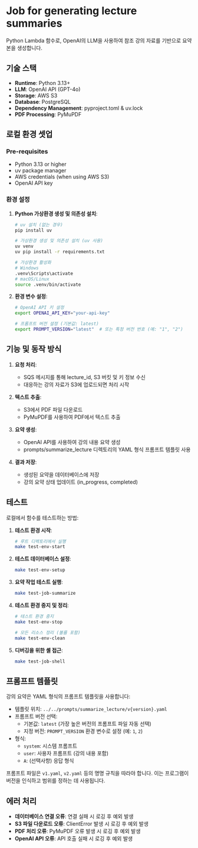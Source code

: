 # Job for generating lecture summaries

Python Lambda 함수로, OpenAI의 LLM을 사용하여 참조 강의 자료를 기반으로 요약본을 생성합니다.

## 기술 스택

- **Runtime**: Python 3.13+
- **LLM**: OpenAI API (GPT-4o)
- **Storage**: AWS S3
- **Database**: PostgreSQL
- **Dependency Management**: pyproject.toml & uv.lock
- **PDF Processing**: PyMuPDF

## 로컬 환경 셋업

### Pre-requisites

- Python 3.13 or higher
- uv package manager
- AWS credentials (when using AWS S3)
- OpenAI API key

### 환경 설정

1. **Python 가상환경 생성 및 의존성 설치**:
   ```bash
   # uv 설치 (없는 경우)
   pip install uv
   
   # 가상환경 생성 및 의존성 설치 (uv 사용)
   uv venv
   uv pip install -r requirements.txt
   
   # 가상환경 활성화
   # Windows
   .venv\Scripts\activate
   # macOS/Linux
   source .venv/bin/activate
   ```

2. **환경 변수 설정**:
   ```bash
   # OpenAI API 키 설정
   export OPENAI_API_KEY="your-api-key"
   
   # 프롬프트 버전 설정 (기본값: latest)
   export PROMPT_VERSION="latest"  # 또는 특정 버전 번호 (예: "1", "2")
   ```

## 기능 및 동작 방식

1. **요청 처리**:
   - SQS 메시지를 통해 lecture_id, S3 버킷 및 키 정보 수신
   - 대응하는 강의 자료가 S3에 업로드되면 처리 시작

2. **텍스트 추출**:
   - S3에서 PDF 파일 다운로드
   - PyMuPDF를 사용하여 PDF에서 텍스트 추출

3. **요약 생성**:
   - OpenAI API를 사용하여 강의 내용 요약 생성
   - prompts/summarize_lecture 디렉토리의 YAML 형식 프롬프트 템플릿 사용

4. **결과 저장**:
   - 생성된 요약을 데이터베이스에 저장
   - 강의 요약 상태 업데이트 (in_progress, completed)

## 테스트

로컬에서 함수를 테스트하는 방법:

1. **테스트 환경 시작**:
   ```bash
   # 루트 디렉토리에서 실행
   make test-env-start
   ```

2. **테스트 데이터베이스 설정**:
   ```bash
   make test-env-setup
   ```

3. **요약 작업 테스트 실행**:
   ```bash
   make test-job-summarize
   ```

4. **테스트 환경 중지 및 정리**:
   ```bash
   # 테스트 환경 중지
   make test-env-stop
   
   # 모든 리소스 정리 (볼륨 포함)
   make test-env-clean
   ```

5. **디버깅을 위한 셸 접근**:
   ```bash
   make test-job-shell
   ```

## 프롬프트 템플릿

강의 요약은 YAML 형식의 프롬프트 템플릿을 사용합니다:

- 템플릿 위치: `../../prompts/summarize_lecture/v{version}.yaml`
- 프롬프트 버전 선택:
  - 기본값: `latest` (가장 높은 버전의 프롬프트 파일 자동 선택)
  - 지정 버전: `PROMPT_VERSION` 환경 변수로 설정 (예: `1`, `2`)
- 형식:
  - `system`: 시스템 프롬프트
  - `user`: 사용자 프롬프트 (강의 내용 포함)
  - `A`: (선택사항) 응답 형식

프롬프트 파일은 `v1.yaml`, `v2.yaml` 등의 명명 규칙을 따라야 합니다. 이는 프로그램이 버전을 인식하고 범위를 정하는 데 사용됩니다.

## 에러 처리

- **데이터베이스 연결 오류**: 연결 실패 시 로깅 후 예외 발생
- **S3 파일 다운로드 오류**: ClientError 발생 시 로깅 후 예외 발생
- **PDF 처리 오류**: PyMuPDF 오류 발생 시 로깅 후 예외 발생
- **OpenAI API 오류**: API 호출 실패 시 로깅 후 예외 발생
